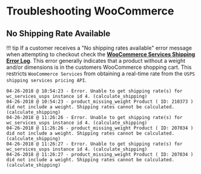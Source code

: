 # Troubleshooting WooCommerce

## No Shipping Rate Available

!!! tip
    If a customer receives a "No shipping rates available" error message when attempting to checkout check the **[WooCommerce Services Shipping Error Log](https://www.1upkeyboards.com/wp-admin/admin.php?page=wc-status&tab=logs)**. This error generally indicates that a product without a weight and/or dimensions is in the customers WooCommerce shopping cart. This restricts `WooCommerce Services` from obtaining a real-time rate from the `USPS shipping services pricing API`.

```
04-26-2018 @ 10:54:23 - Error. Unable to get shipping rate(s) for wc_services_usps instance id 4. (calculate_shipping)
04-26-2018 @ 10:54:23 - product_missing_weight Product ( ID: 210373 ) did not include a weight. Shipping rates cannot be calculated. (calculate_shipping)
04-26-2018 @ 11:26:26 - Error. Unable to get shipping rate(s) for wc_services_usps instance id 4. (calculate_shipping)
04-26-2018 @ 11:26:26 - product_missing_weight Product ( ID: 207034 ) did not include a weight. Shipping rates cannot be calculated. (calculate_shipping)
04-26-2018 @ 11:26:27 - Error. Unable to get shipping rate(s) for wc_services_usps instance id 4. (calculate_shipping)
04-26-2018 @ 11:26:27 - product_missing_weight Product ( ID: 207034 ) did not include a weight. Shipping rates cannot be calculated. (calculate_shipping)
```


